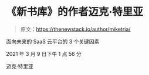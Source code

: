 # 《新书库》的作者迈克·特里亚

> 原文：<https://thenewstack.io/author/miketria/>

面向未来的 SaaS 云平台的 3 个关键因素

2021 年 3 月 9 日下午 1 点 56 分

迈克·特里亚